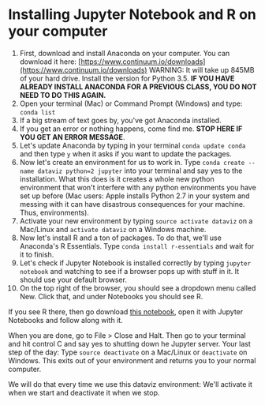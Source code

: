 # Installing Jupyter Notebook and R on your computer

1. First, download and install Anaconda on your computer. You can download it here: [https://www.continuum.io/downloads](https://www.continuum.io/downloads) WARNING: It will take up 845MB of your hard drive. Install the version for Python 3.5. **IF YOU HAVE ALREADY INSTALL ANACONDA FOR A PREVIOUS CLASS, YOU DO NOT NEED TO DO THIS AGAIN.**
2. Open your terminal (Mac) or Command Prompt (Windows) and type: `conda list`
3. If a big stream of text goes by, you've got Anaconda installed.
4. If you get an error or nothing happens, come find me. **STOP HERE IF YOU GET AN ERROR MESSAGE**.
5. Let's update Anaconda by typing in your terminal `conda update conda` and then type `y` when it asks if you want to update the packages.
6. Now let's create an environment for us to work in. Type `conda create --name dataviz python=2 jupyter` into your terminal and say yes to the installation. What this does is it creates a whole new python environment that won't interfere with any python environments you have set up before (Mac users: Apple installs Python 2.7 in your system and messing with it can have disastrous consequences for your machine. Thus, environments).
7. Activate your new environment by typing `source activate dataviz` on a Mac/Linux and `activate dataviz` on a Windows machine.
8. Now let's install R and a ton of packages. To do that, we'll use Anaconda's R Essentials. Type `conda install r-essentials` and wait for it to finish.
9. Let's check if Jupyter Notebook is installed correctly by typing `jupyter notebook` and watching to see if a browser pops up with stuff in it. It should use your default browser.
10. On the top right of the browser, you should see a dropdown menu called New. Click that, and under Notebooks you should see R.

If you see R there, then go download [this notebook](https://www.dropbox.com/s/1mn03dbf18llah1/Hello%20World%20in%20R.ipynb?dl=0), open it with Jupyter Notebooks and follow along with it.

When you are done, go to File > Close and Halt. Then go to your terminal and hit control C and say yes to shutting down he Jupyter server. Your last step of the day: Type `source deactivate` on a Mac/Linux or `deactivate` on Windows. This exits out of your environment and returns you to your normal computer.

We will do that every time we use this dataviz environment: We'll activate it when we start and deactivate it when we stop.
